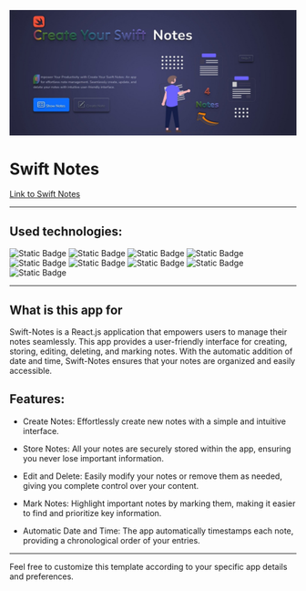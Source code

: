 ![Create your swift notes](./src/assets/images/git_hub_banner.jpg)

# Swift Notes

[Link to Swift Notes](https://gaganpreetkaurkalsi.netlify.app/)
___

## Used technologies:
![Static Badge](https://img.shields.io/badge/react-40A2E3?style=for-the-badge&logo=react&logoColor=FFA447&labelColor=474F7A&color=40A2E3)
![Static Badge](https://img.shields.io/badge/redux-40A2E3?style=for-the-badge&logo=redux&logoColor=FFA447&labelColor=474F7A&color=40A2E3)
![Static Badge](https://img.shields.io/badge/node.js-40A2E3?style=for-the-badge&logo=nodedotjs&logoColor=FFA447&labelColor=474F7A&color=40A2E3)
![Static Badge](https://img.shields.io/badge/express-40A2E3?style=for-the-badge&logo=express&logoColor=FFA447&labelColor=474F7A&color=40A2E3)
![Static Badge](https://img.shields.io/badge/mongodb-40A2E3?style=for-the-badge&logo=mongodb&logoColor=FFA447&labelColor=474F7A&color=40A2E3)
![Static Badge](https://img.shields.io/badge/mongoose-40A2E3?style=for-the-badge&logo=mongoose&logoColor=FFA447&labelColor=474F7A&color=40A2E3)
![Static Badge](https://img.shields.io/badge/axios-40A2E3?style=for-the-badge&logo=axios&logoColor=FFA447&labelColor=474F7A&color=40A2E3)
![Static Badge](https://img.shields.io/badge/bootstrap-40A2E3?style=for-the-badge&logo=bootstrap&logoColor=FFA447&labelColor=474F7A&color=40A2E3)
![Static Badge](https://img.shields.io/badge/GSAP-40A2E3?style=for-the-badge&logo=greensock&logoColor=FFA447&labelColor=474F7A&color=40A2E3)
___

## What is this app for
Swift-Notes is a React.js application that empowers users to manage their notes seamlessly. 
This app provides a user-friendly interface for creating, storing, editing, deleting, 
and marking notes. With the automatic addition of date and time, 
Swift-Notes ensures that your notes are organized and easily accessible.

## Features:

* Create Notes: Effortlessly create new notes with a simple and intuitive interface.

* Store Notes: All your notes are securely stored within the app, ensuring you never lose important information.

* Edit and Delete: Easily modify your notes or remove them as needed, giving you complete control over your content.

* Mark Notes: Highlight important notes by marking them, making it easier to find and prioritize key information.

* Automatic Date and Time: The app automatically timestamps each note, providing a chronological order of your entries.
___

Feel free to customize this template according to your specific app details and preferences.








